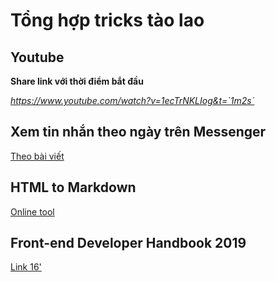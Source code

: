 # Tổng hợp tricks tào lao

## Youtube

**Share link với thời điểm bắt đầu**

*https://www.youtube.com/watch?v=1ecTrNKLIog&t=`1m2s`*


## Xem tin nhắn theo ngày trên Messenger

[Theo bài viết](https://cellphones.com.vn/sforum/thu-thuat-huong-dan-xem-lich-su-tin-nhan-facebook-messenger-theo-ngay-cu-the-cuc-ky-don-gian)


## HTML to Markdown 

[Online tool](https://domchristie.github.io/turndown/)

## Front-end Developer Handbook 2019

[Link 16'](https://frontendmasters.com/books/front-end-handbook/2019/)